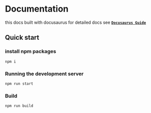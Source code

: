 # Documentation
this docs built with docusaurus for detailed docs see [**`Docusaurus Guide`**](https://docusaurus.io/docs/category/guidess)

## Quick start

### install npm packages

```
npm i
```

### Running the development server

```
npm run start
```

### Build

```
npm run build
```

 

